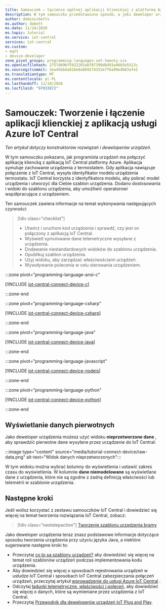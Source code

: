 ```yaml
---
title: Samouczek — łączenie ogólnej aplikacji klienckiej z platformą Azure IoT Central | Microsoft Docs
description: W tym samouczku przedstawiono sposób, w jaki deweloper urządzenia łączy urządzenie z uruchomioną aplikacją kliencką C, C#, Java, JavaScript lub Python do aplikacji IoT Central platformy Azure. Użytkownik modyfikuje automatycznie wygenerowany szablon urządzenia przez dodanie widoków, które umożliwiają operatorowi współpracujące z podłączonym urządzeniem.
author: dominicbetts
ms.author: dobett
ms.date: 11/24/2020
ms.topic: tutorial
ms.service: iot-central
services: iot-central
ms.custom:
- mqtt
- device-developer
zone_pivot_groups: programming-languages-set-twenty-six
ms.openlocfilehash: 2757d696f5922263abf87399d6491e46b5e5513c
ms.sourcegitcommit: 3ea45bbda81be0a869274353e7f6a99e4b83afe2
ms.translationtype: MT
ms.contentlocale: pl-PL
ms.lasthandoff: 12/10/2020
ms.locfileid: "97033872"
---
```

# <a name="tutorial-create-and-connect-a-client-application-to-your-azure-iot-central-application"></a>Samouczek: Tworzenie i łączenie aplikacji klienckiej z aplikacją usługi Azure IoT Central

*Ten artykuł dotyczy konstruktorów rozwiązań i deweloperów urządzeń.*

W tym samouczku pokazano, jak programista urządzeń ma połączyć aplikację kliencką z aplikacją IoT Central platformy Azure. Aplikacja symuluje zachowanie urządzenia z termostatem. Gdy aplikacja nawiązuje połączenie z IoT Central, wysyła identyfikator modelu urządzenia termostatu. IoT Central korzysta z identyfikatora modelu, aby pobrać model urządzenia i utworzyć dla Ciebie szablon urządzenia. Dodano dostosowania i widoki do szablonu urządzenia, aby umożliwić operatorowi współpracujące z urządzeniem.

Ten samouczek zawiera informacje na temat wykonywania następujących czynności:

> [!div class="checklist"]
> * Utwórz i uruchom kod urządzenia i sprawdź, czy jest on połączony z aplikacją IoT Central.
> * Wyświetl symulowane dane telemetryczne wysyłane z urządzenia.
> * Dodawanie niestandardowych widoków do szablonu urządzenia.
> * Opublikuj szablon urządzenia.
> * Użyj widoku, aby zarządzać właściwościami urządzeń.
> * Wywoływanie polecenia w celu sterowania urządzeniem.

:::zone pivot="programming-language-ansi-c"

[!INCLUDE [iot-central-connect-device-c](../../../includes/iot-central-connect-device-c.md)]

:::zone-end

:::zone pivot="programming-language-csharp"

[!INCLUDE [iot-central-connect-device-csharp](../../../includes/iot-central-connect-device-csharp.md)]

:::zone-end

:::zone pivot="programming-language-java"

[!INCLUDE [iot-central-connect-device-java](../../../includes/iot-central-connect-device-java.md)]

:::zone-end

:::zone pivot="programming-language-javascript"

[!INCLUDE [iot-central-connect-device-nodejs](../../../includes/iot-central-connect-device-nodejs.md)]

:::zone-end

:::zone pivot="programming-language-python"

[!INCLUDE [iot-central-connect-device-python](../../../includes/iot-central-connect-device-python.md)]

:::zone-end

## <a name="view-raw-data"></a>Wyświetlanie danych pierwotnych

Jako deweloper urządzenia możesz użyć widoku **nieprzetworzone dane** , aby sprawdzić pierwotne dane wysyłane przez urządzenie do IoT Central:

:::image type="content" source="media/tutorial-connect-device/raw-data.png" alt-text="Widok danych nieprzetworzonych":::

W tym widoku można wybrać kolumny do wyświetlenia i ustawić zakres czasu do wyświetlenia. W kolumnie **dane niemodelowane** są wyświetlane dane z urządzenia, które nie są zgodne z żadną definicją właściwości lub telemetrii w szablonie urządzenia.

## <a name="next-steps"></a>Następne kroki

Jeśli wolisz korzystać z zestawu samouczków IoT Central i dowiedzieć się więcej na temat tworzenia rozwiązania IoT Central, zobacz:

> [!div class="nextstepaction"]
> [Tworzenie szablonu urządzenia bramy](./tutorial-define-gateway-device-type.md)

Jako deweloper urządzenia teraz znasz podstawowe informacje dotyczące sposobu tworzenia urządzenia przy użyciu języka Java, a niektóre sugerowane następne kroki to:

* Przeczytaj [co to są szablony urządzeń?](./concepts-device-templates.md) aby dowiedzieć się więcej na temat roli szablonów urządzeń podczas implementowania kodu urządzenia.
* Aby dowiedzieć się więcej o sposobach rejestrowania urządzeń w usłudze IoT Central i sposobach IoT Central zabezpieczania połączeń urządzeń, przeczytaj artykuł [wprowadzenie do usługi Azure IoT Central](./concepts-get-connected.md) .
* Odczytaj [ładunki telemetryczne, właściwości i poleceń,](concepts-telemetry-properties-commands.md) aby dowiedzieć się więcej o danych, które są wymieniane przez urządzenia z IoT Central.
* Przeczytaj [Przewodnik dla deweloperów urządzeń IoT Plug and Play](../../iot-pnp/concepts-developer-guide-device.md).
